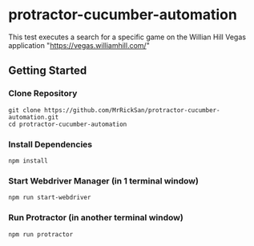 # protractor-cucumber-automation
This test executes a search for a specific game on the Willian Hill Vegas application "https://vegas.williamhill.com/"

## Getting Started

### Clone Repository

```
git clone https://github.com/MrRickSan/protractor-cucumber-automation.git
cd protractor-cucumber-automation
```

### Install Dependencies

```
npm install
```

### Start Webdriver Manager (in 1 terminal window)

```
npm run start-webdriver
```


### Run Protractor (in another terminal window)

```
npm run protractor
```



